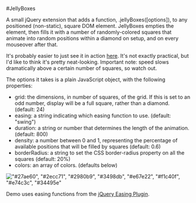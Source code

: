 #JellyBoxes

A small jQuery extension that adds a function, .jellyBoxes([options]), to any positioned (non-static), square DOM element. JellyBoxes empties the element, then fills it with a number of randomly-colored squares that animate into random positions within a diamond on setup, and on every mouseover after that.

It's probably easier to just see it in action [here](http://www.robhdawson.com/jelly_boxes/). It's not exactly practical, but I'd like to think it's pretty neat-looking. Important note: speed slows dramatically above a certain number of squares, so watch out.

The options it takes is a plain JavaScript object, with the following properties:

- grid: the dimensions, in number of squares, of the grid. If this is set to an odd number, display will be a full square, rather than a diamond. (default: 24)
- easing: a string indicating which easing function to use. (default: "swing")
- duration: a string or number that determines the length of the animation. (default: 800)
- density: a number between 0 and 1, representing the percentage of available positions that will be filled by squares (default: 0.6)
- borderRadius: a string to set the CSS border-radius property on all the squares (default: 20%)
- colors: an array of colors. (defaults below)

!["#27ae60", "#2ecc71", "#2980b9", "#3498db", "#e67e22", "#f1c40f", "#e74c3c", "#34495e"](https://raw.github.com/robhdawson/jelly_boxes/master/colors.png)

Demo uses easing functions from the [jQuery Easing Plugin](http://gsgd.co.uk/sandbox/jquery/easing/).
